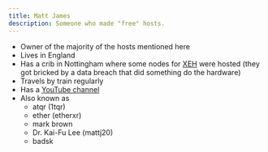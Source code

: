 ```yaml
---
title: Matt James
description: Someone who made "free" hosts.
---
```


* Owner of the majority of the hosts mentioned here
* Lives in England
* Has a crib in Nottingham where some nodes for [XEH](../Hosts/xeh.sh.mdx) were hosted (they got bricked by a data breach that did something do the hardware)
* Travels by train regularly
* Has a [YouTube channel](https://www.youtube.com/@etherxr/)
* Also known as
  * atqr (1tqr)
  * ether (etherxr)
  * mark brown
  * Dr. Kai-Fu Lee (mattj20)
  * badsk
